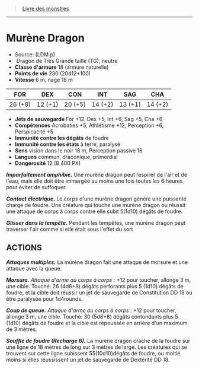 ﻿> [Livre des monstres](tome_of_beasts.md)

---

# Murène Dragon

- Source: (LDM p)
-  Dragon de Très Grande taille (TG), neutre
- **Classe d'armure** 18 (armure naturelle)
- **Points de vie** 230 (20d12+100)
- **Vitesse** 6 m, nage 18 m

|FOR|DEX|CON|INT|SAG|CHA|
|---|---|---|---|---|---|
|26 (+8)|12 (+1)|20 (+5)|14 (+2)|13 (+1)|14 (+2)|

- **Jets de sauvegarde** For +12, Dex +5, Int +6, Sag +5, Cha +6
- **Compétences** Acrobaties +5, Athlétisme +12, Perception +6, Perspicacité +5
- **Immunité contre les dégâts** de foudre
- **Immunité contre les états** à terre, paralysé
- **Sens** vision dans le noir 18 m, Perception passive 16
- **Langues** commun, draconique, primordial
- **Dangerosité** 12 (8 400 PX)

**_Imparfaitement amphibie._** Une murène dragon peut respirer de l'air et de l'eau, mais elle doit être immergée au moins une fois toutes les 6 heures pour éviter de suffoquer.

**_Contact électrique._** Le corps d'une murène dragon génère une puissante charge de foudre. Une créature qui touche une murène dragon ou réussit une attaque de corps à corps contre elle subit 5(1d10) dégâts de foudre.

**_Glisser dans la tempête._** Pendant les tempêtes, une murène dragon peut traverser l'air comme si elle était sous l'effet du sort

## ACTIONS

**_Attaques multiples._** La murène dragon fait une attaque de morsure et une attaque avec la queue.

**_Morsure._** _Attaque d'arme au corps à corps :_ +12 pour toucher, allonge 3 m, une cible. Touché: 26 (4d8+8) dégâts perforants plus 5 (1d10) dégâts de foudre, et la cible doit réussir un jet de sauvegarde de Constitution DD 18 ou être paralysée pour 1d4rounds.

**_Coup de queue._** _Attaque d'arme au corps à corps :_ +12 pour toucher, allonge 3 m, une cible. Touché: 30 (5d8+8) dégâts contondants plus 5 (1d10) dégâts de foudre et la cible est repoussée en arrière d'un maximum de 3 mètres.

**_Souffle de foudre (Recharge 6)._** La murène dragon crache de la foudre sur une ligne de 18 mètres de long sur 3 mètres de large. Les créatures qui se trouvent sur cette ligne subissent 55(10d10)dégâts de foudre, ou moitié moins si elles réussissent un jet de sauvegarde de Dextérité DD 18.

